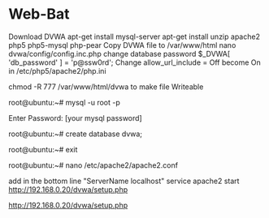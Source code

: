 # Web-Bat

Download DVWA
apt-get install mysql-server
apt-get install unzip apache2 php5 php5-mysql php-pear
Copy DVWA file to /var/www/html
nano dvwa/config/config.inc.php
change database password $_DVWA[ 'db_password' ] = 'p@ssw0rd';
Change allow_url_include = Off become On
in /etc/php5/apache2/php.ini

chmod -R 777 /var/www/html/dvwa to make file Writeable

root@ubuntu:~# mysql -u root -p

Enter Password: [your mysql password]

root@ubuntu:~# create database dvwa;

root@ubuntu:~# exit

root@ubuntu:~# nano /etc/apache2/apache2.conf

add in the bottom line "ServerName localhost"
service apache2 start
http://192.168.0.20/dvwa/setup.php

http://192.168.0.20/dvwa/setup.php
